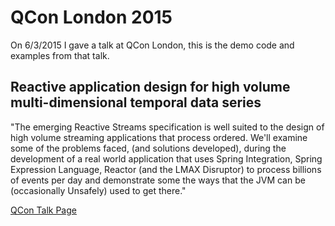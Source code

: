 # QCon London 2015


On 6/3/2015 I gave a talk at QCon London, this is the demo code and examples from that talk.


## Reactive application design for high volume multi-dimensional temporal data series

"The emerging Reactive Streams specification is well suited to the design of high volume streaming applications that process ordered. We'll examine some of the problems faced, (and solutions developed), during the development of a real world application that uses Spring Integration, Spring Expression Language, Reactor (and the LMAX Disruptor) to process billions of events per day and demonstrate some the ways that the JVM can be (occasionally Unsafely) used to get there."

[QCon Talk Page](http://qconlondon.com/presentation/reactive-application-design-high-volume-multi-dimensional-temporal-data-series)





